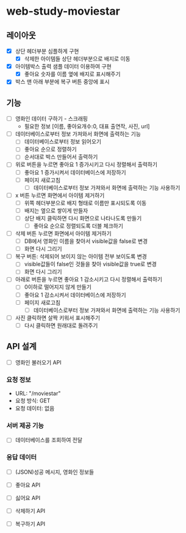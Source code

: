 # web-study-moviestar

## 레이아웃 
- [x] 상단 헤더부분 심플하게 구현
  - [x] 삭제한 아이템들 상단 헤더부분으로 배지로 이동
- [x] 아이템박스 출력 샘플 데이터 이용하여 구현 
  - [x] 좋아요 숫자를 이름 옆에 배지로 표시해주기 
- [x] 박스 맨 아래 부분에 복구 버튼 중앙에 표시 
## 기능 
- [ ] 영화인 데이터 구하기 - 스크래핑
  - 필요한 정보 [이름, 좋아요개수:0, 대표 출연작, 사진, url]
- [ ] 데이터베이스로부터 정보 가져와서 화면에 출력하는 기능 
  - [ ] 데이터베이스로부터 정보 읽어오기
  - [ ] 좋아요 순으로 정렬하기 
  - [ ] 순서대로 박스 만들어서 출력하기 
- [ ] 위로 버튼을 누르면 좋아요 1 증가시키고 다시 정렬해서 출력하기 
  - [ ] 좋아요 1 증가시켜서 데이터베이스에 저장하기 
  - [ ] 페이지 새로고침 
    - [ ] 데이터베이스로부터 정보 가져와서 화면에 출력하는 기능 사용하기 
- [ ] x 버튼 누르면 화면에서 아이템 제거하기 
  - [ ] 위쪽 헤더부분으로 배지 형태로 이름만 표시되도록 이동
  - [ ] 배지는 옆으로 쌓이게 만들자
  - [ ] 상단 배지 클릭하면 다시 화면으로 나타나도록 만들기 
    - [ ] 좋아요 순으로 정렬되도록 더블 체크하기 
- [ ] 삭제 버튼 누르면 화면에서 아이템 제거하기 
  - [ ] DB에서 영화인 이름을 찾아서 visible값을 false로 변경
  - [ ] 화면 다시 그리기 
- [ ] 복구 버튼: 삭제되어 보이지 않는 아이템 전부 보이도록 변경 
  - [ ] visible값들이 false인 것들을 찾아 visible값을 true로 변경 
  - [ ] 화면 다시 그리기
- [ ] 아래로 버튼을 누르면 좋아요 1 감소시키고 다시 정렬해서 출력하기 
  - [ ] 0이하로 떨어지지 않게 만들기
  - [ ] 좋아요 1 감소시켜서 데이터베이스에 저장하기 
  - [ ] 페이지 새로고침 
    - [ ] 데이터베이스로부터 정보 가져와서 화면에 출력하는 기능 사용하기 
- [ ] 사진 클릭하면 살짝 키워서 표시해주기 
  - [ ] 다시 클릭하면 원래대로 돌려주기 

## API 설계 
- [ ] 영화인 불러오기 API
### 요청 정보
  - URL: "/moviestar"
  - 요청 방식: GET
  - 요청 데이터: 없음
### 서버 제공 기능 
  - [ ] 데이터베이스를 조회하여 전달
### 응답 데이터 
  - [ ] (JSON)성공 메시지, 영화인 정보들

- [ ] 좋아요 API
- [ ] 싫어요 API
- [ ] 삭제하기 API
- [ ] 복구하기 API